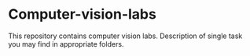 # Computer-vision-labs

This repository contains computer vision labs. Description of single task you may find in appropriate folders.
